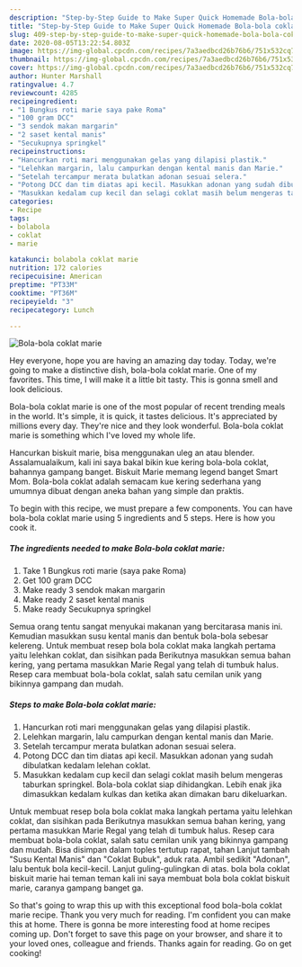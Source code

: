 ```yaml
---
description: "Step-by-Step Guide to Make Super Quick Homemade Bola-bola coklat marie"
title: "Step-by-Step Guide to Make Super Quick Homemade Bola-bola coklat marie"
slug: 409-step-by-step-guide-to-make-super-quick-homemade-bola-bola-coklat-marie
date: 2020-08-05T13:22:54.803Z
image: https://img-global.cpcdn.com/recipes/7a3aedbcd26b76b6/751x532cq70/bola-bola-coklat-marie-foto-resep-utama.jpg
thumbnail: https://img-global.cpcdn.com/recipes/7a3aedbcd26b76b6/751x532cq70/bola-bola-coklat-marie-foto-resep-utama.jpg
cover: https://img-global.cpcdn.com/recipes/7a3aedbcd26b76b6/751x532cq70/bola-bola-coklat-marie-foto-resep-utama.jpg
author: Hunter Marshall
ratingvalue: 4.7
reviewcount: 4285
recipeingredient:
- "1 Bungkus roti marie saya pake Roma"
- "100 gram DCC"
- "3 sendok makan margarin"
- "2 saset kental manis"
- "Secukupnya springkel"
recipeinstructions:
- "Hancurkan roti mari menggunakan gelas yang dilapisi plastik."
- "Lelehkan margarin, lalu campurkan dengan kental manis dan Marie."
- "Setelah tercampur merata bulatkan adonan sesuai selera."
- "Potong DCC dan tim diatas api kecil. Masukkan adonan yang sudah dibulatkan kedalam lelehan coklat."
- "Masukkan kedalam cup kecil dan selagi coklat masih belum mengeras taburkan springkel. Bola-bola coklat siap dihidangkan. Lebih enak jika dimasukkan kedalam kulkas dan ketika akan dimakan baru dikeluarkan."
categories:
- Recipe
tags:
- bolabola
- coklat
- marie

katakunci: bolabola coklat marie 
nutrition: 172 calories
recipecuisine: American
preptime: "PT33M"
cooktime: "PT36M"
recipeyield: "3"
recipecategory: Lunch

---
```



![Bola-bola coklat marie](https://img-global.cpcdn.com/recipes/7a3aedbcd26b76b6/751x532cq70/bola-bola-coklat-marie-foto-resep-utama.jpg)

Hey everyone, hope you are having an amazing day today. Today, we're going to make a distinctive dish, bola-bola coklat marie. One of my favorites. This time, I will make it a little bit tasty. This is gonna smell and look delicious.

Bola-bola coklat marie is one of the most popular of recent trending meals in the world. It's simple, it is quick, it tastes delicious. It's appreciated by millions every day. They're nice and they look wonderful. Bola-bola coklat marie is something which I've loved my whole life.

Hancurkan biskuit marie, bisa menggunakan uleg an atau blender. Assalamualaikum, kali ini saya bakal bikin kue kering bola-bola coklat, bahannya gampang banget. Biskuit Marie memang legend banget Smart Mom. Bola-bola coklat adalah semacam kue kering sederhana yang umumnya dibuat dengan aneka bahan yang simple dan praktis.


To begin with this recipe, we must prepare a few components. You can have bola-bola coklat marie using 5 ingredients and 5 steps. Here is how you cook it.

<!--inarticleads1-->

##### The ingredients needed to make Bola-bola coklat marie:

1. Take 1 Bungkus roti marie (saya pake Roma)
1. Get 100 gram DCC
1. Make ready 3 sendok makan margarin
1. Make ready 2 saset kental manis
1. Make ready Secukupnya springkel


Semua orang tentu sangat menyukai makanan yang bercitarasa manis ini. Kemudian masukkan susu kental manis dan bentuk bola-bola sebesar kelereng. Untuk membuat resep bola bola coklat maka langkah pertama yaitu lelehkan coklat, dan sisihkan pada Berikutnya masukkan semua bahan kering, yang pertama masukkan Marie Regal yang telah di tumbuk halus. Resep cara membuat bola-bola coklat, salah satu cemilan unik yang bikinnya gampang dan mudah. 

<!--inarticleads2-->

##### Steps to make Bola-bola coklat marie:

1. Hancurkan roti mari menggunakan gelas yang dilapisi plastik.
1. Lelehkan margarin, lalu campurkan dengan kental manis dan Marie.
1. Setelah tercampur merata bulatkan adonan sesuai selera.
1. Potong DCC dan tim diatas api kecil. Masukkan adonan yang sudah dibulatkan kedalam lelehan coklat.
1. Masukkan kedalam cup kecil dan selagi coklat masih belum mengeras taburkan springkel. Bola-bola coklat siap dihidangkan. Lebih enak jika dimasukkan kedalam kulkas dan ketika akan dimakan baru dikeluarkan.


Untuk membuat resep bola bola coklat maka langkah pertama yaitu lelehkan coklat, dan sisihkan pada Berikutnya masukkan semua bahan kering, yang pertama masukkan Marie Regal yang telah di tumbuk halus. Resep cara membuat bola-bola coklat, salah satu cemilan unik yang bikinnya gampang dan mudah. Bisa disimpan dalam toples tertutup rapat, tahan Lanjut tambah &#34;Susu Kental Manis&#34; dan &#34;Coklat Bubuk&#34;, aduk rata. Ambil sedikit &#34;Adonan&#34;, lalu bentuk bola kecil-kecil. Lanjut guling-gulingkan di atas. bola bola coklat biskuit marie hai teman teman kali ini saya membuat bola bola coklat biskuit marie, caranya gampang banget ga. 

So that's going to wrap this up with this exceptional food bola-bola coklat marie recipe. Thank you very much for reading. I'm confident you can make this at home. There is gonna be more interesting food at home recipes coming up. Don't forget to save this page on your browser, and share it to your loved ones, colleague and friends. Thanks again for reading. Go on get cooking!
